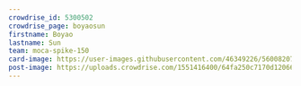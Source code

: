 ```yaml
---
crowdrise_id: 5300502
crowdrise_page: boyaosun
firstname: Boyao
lastname: Sun
team: moca-spike-150
card-image: https://user-images.githubusercontent.com/46349226/56008207-68dc3080-5ca9-11e9-83c9-76724459fa59.png
post-image: https://uploads.crowdrise.com/1551416400/64fa250c7170d12066bb575c57773ffc.jpg
---
```

